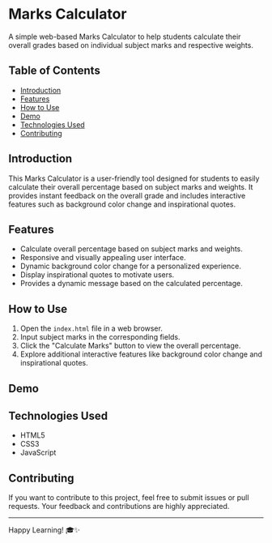 # Marks Calculator

A simple web-based Marks Calculator to help students calculate their overall grades based on individual subject marks and respective weights.

## Table of Contents

- [Introduction](#introduction)
- [Features](#features)
- [How to Use](#how-to-use)
- [Demo](#demo)
- [Technologies Used](#technologies-used)
- [Contributing](#contributing)

## Introduction

This Marks Calculator is a user-friendly tool designed for students to easily calculate their overall percentage based on subject marks and weights. It provides instant feedback on the overall grade and includes interactive features such as background color change and inspirational quotes.

## Features

- Calculate overall percentage based on subject marks and weights.
- Responsive and visually appealing user interface.
- Dynamic background color change for a personalized experience.
- Display inspirational quotes to motivate users.
- Provides a dynamic message based on the calculated percentage.

## How to Use

1. Open the `index.html` file in a web browser.
2. Input subject marks in the corresponding fields.
3. Click the "Calculate Marks" button to view the overall percentage.
4. Explore additional interactive features like background color change and inspirational quotes.

## Demo



## Technologies Used

- HTML5
- CSS3
- JavaScript

## Contributing

If you want to contribute to this project, feel free to submit issues or pull requests. Your feedback and contributions are highly appreciated.

---

Happy Learning! 🎓✨
